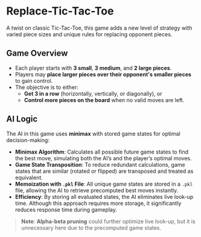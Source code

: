 # Replace-Tic-Tac-Toe

A twist on classic Tic-Tac-Toe, this game adds a new level of strategy with varied piece sizes and unique rules for replacing opponent pieces. 

## Game Overview
- Each player starts with **3 small**, **3 medium**, and **2 large pieces**.
- Players may **place larger pieces over their opponent's smaller pieces** to gain control.
- The objective is to either:
  - **Get 3 in a row** (horizontally, vertically, or diagonally), or
  - **Control more pieces on the board** when no valid moves are left.

## AI Logic
The AI in this game uses **minimax** with stored game states for optimal decision-making:

- **Minimax Algorithm**: Calculates all possible future game states to find the best move, simulating both the AI’s and the player’s optimal moves.
- **Game State Transposition**: To reduce redundant calculations, game states that are similar (rotated or flipped) are transposed and treated as equivalent.
- **Memoization with `.pkl` File**: All unique game states are stored in a `.pkl` file, allowing the AI to retrieve precomputed best moves instantly.
- **Efficiency**: By storing all evaluated states, the AI eliminates live look-up time. Although this approach requires more storage, it significantly reduces response time during gameplay.

> **Note**: **Alpha-beta pruning** could further optimize live look-up, but it is unnecessary here due to the precomputed game states.
